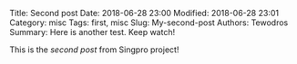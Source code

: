 Title: Second post
Date: 2018-06-28 23:00
Modified: 2018-06-28 23:01
Category: misc
Tags: first, misc
Slug: My-second-post
Authors: Tewodros
Summary: Here is another test. Keep watch!

This is the *second post* from Singpro project!
